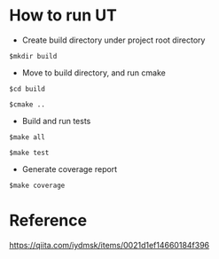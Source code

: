 # How to run UT
* Create build directory under project root directory
```
$mkdir build
```
* Move to build directory, and run cmake
```
$cd build
```
```
$cmake ..
```
* Build and run tests
```
$make all
```
```
$make test
```
* Generate coverage report
```
$make coverage
```

# Reference
https://qiita.com/iydmsk/items/0021d1ef14660184f396
